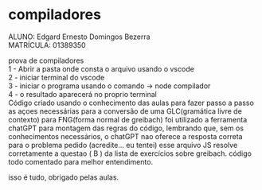 # compiladores
ALUNO: Edgard Ernesto Domingos Bezerra  
MATRÍCULA: 01389350

prova de compiladores  
1 - Abrir a pasta onde consta o arquivo usando o vscode  
2 - iniciar terminal do vscode  
3 - iniciar o programa usando o comando ->  node compilador  
4 - o resultado aparecerá no proprio terminal  
Código criado usando o conhecimento das aulas para fazer passo a passo as açoes necessárias
para a conversão de uma GLC(gramática livre de contexto) para FNG(forma normal de greibach)
foi utilizado a ferramenta chatGPT para montagem das regras do código, lembrando que, sem
os conhecimentos necessários, o chatGPT nao oferece a resposta correta para o problema pedido
(acredite... eu tentei) esse arquivo JS resolve corretamente a questao ( B ) da lista de exercícios
sobre greibach.
código todo comentado para melhor entendimento.

isso é tudo, obrigado pelas aulas.
